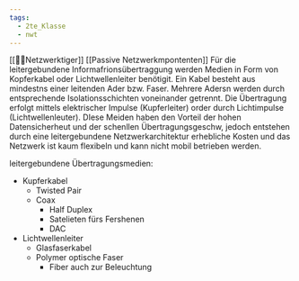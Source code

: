 ```yaml
---
tags:
  - 2te_Klasse
  - nwt
---
```

[[🏳️‍⚧️Netzwerktiger]] [[Passive Netzwerkmpontenten]]
Für die leitergebundene Informafrionsübertraggung werden Medien in Form von Kopferkabel oder Lichtwellenleiter benötigit. Ein Kabel besteht aus mindestns einer leitenden Ader bzw. Faser. Mehrere Adersn werden durch entsprechende Isolationsschichten voneinander getrennt. Die Übertragung erfolgt mittels elektrischer Impulse (Kupferleiter) order durch Lichtimpulse (Lichtwellenleuter). DIese Meiden haben den Vorteil der hohen Datensicherheut und der schenllen Übertragungsgeschw, jedoch entstehen durch eine leitergebundene Netzwerkarchitektur erhebliche Kosten und das Netzwerk ist kaum flexibeln und kann nicht mobil betrieben werden.

leitergebundene Übertragungsmedien: 
- Kupferkabel 
	- Twisted Pair 
	- Coax
		- Half Duplex
		- Satelieten fürs Fershenen 
		- DAC  
- Lichtwellenleiter
	- Glasfaserkabel 
	- Polymer optische Faser 
		- Fiber auch zur Beleuchtung